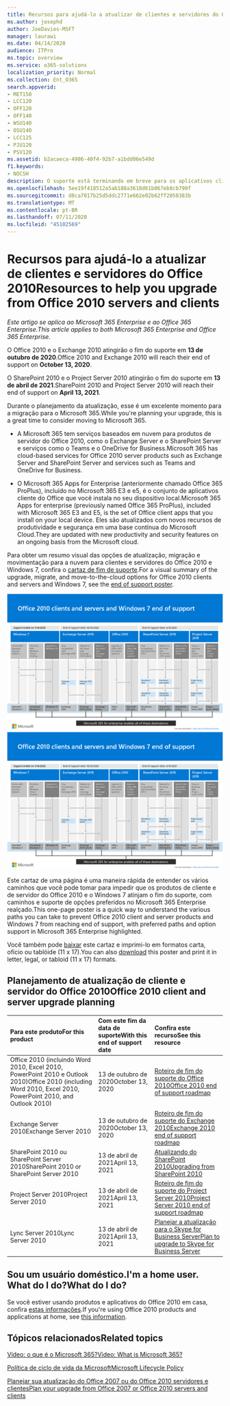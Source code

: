 ```yaml
---
title: Recursos para ajudá-lo a atualizar de clientes e servidores do Office 2010
ms.author: josephd
author: JoeDavies-MSFT
manager: laurawi
ms.date: 04/14/2020
audience: ITPro
ms.topic: overview
ms.service: o365-solutions
localization_priority: Normal
ms.collection: Ent_O365
search.appverid:
- MET150
- LCC120
- OFF120
- OFF140
- WSU140
- OSU140
- LCC125
- PJU120
- PSV120
ms.assetid: b2acaeca-4986-40f4-92b7-a1bdd06e549d
f1.keywords:
- NOCSH
description: O suporte está terminando em breve para os aplicativos cliente e servidores do Office 2010, e os acordos de suporte personalizados não estão disponíveis. Use este artigo para começar a planejar sua atualização agora.
ms.openlocfilehash: 5ee19f418512a5ab188a3618d61b067eb8cb790f
ms.sourcegitcommit: d8ca7017b25d5ddc2771e662e02b62ff2058383b
ms.translationtype: MT
ms.contentlocale: pt-BR
ms.lasthandoff: 07/11/2020
ms.locfileid: "45102569"
---
```

# <a name="resources-to-help-you-upgrade-from-office-2010-servers-and-clients"></a><span data-ttu-id="b3332-104">Recursos para ajudá-lo a atualizar de clientes e servidores do Office 2010</span><span class="sxs-lookup"><span data-stu-id="b3332-104">Resources to help you upgrade from Office 2010 servers and clients</span></span>

<span data-ttu-id="b3332-105">*Este artigo se aplica ao Microsoft 365 Enterprise e ao Office 365 Enterprise.*</span><span class="sxs-lookup"><span data-stu-id="b3332-105">*This article applies to both Microsoft 365 Enterprise and Office 365 Enterprise.*</span></span>

<span data-ttu-id="b3332-106">O Office 2010 e o Exchange 2010 atingirão o fim do suporte em **13 de outubro de 2020**.</span><span class="sxs-lookup"><span data-stu-id="b3332-106">Office 2010 and Exchange 2010 will reach their end of support on **October 13, 2020**.</span></span> 

<span data-ttu-id="b3332-107">O SharePoint 2010 e o Project Server 2010 atingirão o fim do suporte em **13 de abril de 2021**.</span><span class="sxs-lookup"><span data-stu-id="b3332-107">SharePoint 2010 and Project Server 2010 will reach their end of support on **April 13, 2021**.</span></span>

<span data-ttu-id="b3332-108">Durante o planejamento da atualização, esse é um excelente momento para a migração para o Microsoft 365.</span><span class="sxs-lookup"><span data-stu-id="b3332-108">While you're planning your upgrade, this is a great time to consider moving to Microsoft 365.</span></span> 

- <span data-ttu-id="b3332-109">A Microsoft 365 tem serviços baseados em nuvem para produtos de servidor do Office 2010, como o Exchange Server e o SharePoint Server e serviços como o Teams e o OneDrive for Business.</span><span class="sxs-lookup"><span data-stu-id="b3332-109">Microsoft 365 has cloud-based services for Office 2010 server products such as Exchange Server and SharePoint Server and services such as Teams and OneDrive for Business.</span></span> 

- <span data-ttu-id="b3332-110">O Microsoft 365 Apps for Enterprise (anteriormente chamado Office 365 ProPlus), incluído no Microsoft 365 E3 e e5, é o conjunto de aplicativos cliente do Office que você instala no seu dispositivo local.</span><span class="sxs-lookup"><span data-stu-id="b3332-110">Microsoft 365 Apps for enterprise (previously named Office 365 ProPlus), included with Microsoft 365 E3 and E5, is the set of Office client apps that you install on your local device.</span></span> <span data-ttu-id="b3332-111">Eles são atualizados com novos recursos de produtividade e segurança em uma base contínua do Microsoft Cloud.</span><span class="sxs-lookup"><span data-stu-id="b3332-111">They are updated with new productivity and security features on an ongoing basis from the Microsoft cloud.</span></span>

<span data-ttu-id="b3332-112">Para obter um resumo visual das opções de atualização, migração e movimentação para a nuvem para clientes e servidores do Office 2010 e Windows 7, confira o [cartaz de fim de suporte](./downloads/Office2010Windows7EndOfSupport.pdf).</span><span class="sxs-lookup"><span data-stu-id="b3332-112">For a visual summary of the upgrade, migrate, and move-to-the-cloud options for Office 2010 clients and servers and Windows 7, see the [end of support poster](./downloads/Office2010Windows7EndOfSupport.pdf).</span></span>

<span data-ttu-id="b3332-113">[![Imagem do pôster sobre o fim do suporte para clientes e servidores do Office 2010 e do Windows 7](./media/upgrade-from-office-2010-servers-and-products/office2010-windows7-end-of-support.png)](./downloads/Office2010Windows7EndOfSupport.pdf)</span><span class="sxs-lookup"><span data-stu-id="b3332-113">[![Image for the end of support for Office 2010 clients and servers and Windows 7 poster](./media/upgrade-from-office-2010-servers-and-products/office2010-windows7-end-of-support.png)](./downloads/Office2010Windows7EndOfSupport.pdf)</span></span>

<span data-ttu-id="b3332-114">Este cartaz de uma página é uma maneira rápida de entender os vários caminhos que você pode tomar para impedir que os produtos de cliente e de servidor do Office 2010 e o Windows 7 atinjam o fim do suporte, com caminhos e suporte de opções preferidos no Microsoft 365 Enterprise realçado.</span><span class="sxs-lookup"><span data-stu-id="b3332-114">This one-page poster is a quick way to understand the various paths you can take to prevent Office 2010 client and server products and Windows 7 from reaching end of support, with preferred paths and option support in Microsoft 365 Enterprise highlighted.</span></span>

<span data-ttu-id="b3332-115">Você também pode [baixar](https://github.com/MicrosoftDocs/microsoft-365-docs/raw/public/microsoft-365/media/migration-microsoft-365-enterprise-workload/Office2010Windows7EndOfSupport.pdf) este cartaz e imprimi-lo em formatos carta, ofício ou tablóide (11 x 17).</span><span class="sxs-lookup"><span data-stu-id="b3332-115">You can also [download](https://github.com/MicrosoftDocs/microsoft-365-docs/raw/public/microsoft-365/media/migration-microsoft-365-enterprise-workload/Office2010Windows7EndOfSupport.pdf) this poster and print it in letter, legal, or tabloid (11 x 17) formats.</span></span>
      
## <a name="office-2010-client-and-server-upgrade-planning"></a><span data-ttu-id="b3332-116">Planejamento de atualização de cliente e servidor do Office 2010</span><span class="sxs-lookup"><span data-stu-id="b3332-116">Office 2010 client and server upgrade planning</span></span>
  
|<span data-ttu-id="b3332-117">**Para este produto**</span><span class="sxs-lookup"><span data-stu-id="b3332-117">**For this product**</span></span>|<span data-ttu-id="b3332-118">**Com este fim da data de suporte**</span><span class="sxs-lookup"><span data-stu-id="b3332-118">**With this end of support date**</span></span>|<span data-ttu-id="b3332-119">**Confira este recurso**</span><span class="sxs-lookup"><span data-stu-id="b3332-119">**See this resource**</span></span>|
|:-----|:-----|:-----|
|<span data-ttu-id="b3332-120">Office 2010 (incluindo Word 2010, Excel 2010, PowerPoint 2010 e Outlook 2010)</span><span class="sxs-lookup"><span data-stu-id="b3332-120">Office 2010 (including Word 2010, Excel 2010, PowerPoint 2010, and Outlook 2010)</span></span>  <br/> | <span data-ttu-id="b3332-121">13 de outubro de 2020</span><span class="sxs-lookup"><span data-stu-id="b3332-121">October 13, 2020</span></span> |[<span data-ttu-id="b3332-122">Roteiro de fim do suporte do Office 2010</span><span class="sxs-lookup"><span data-stu-id="b3332-122">Office 2010 end of support roadmap</span></span>](https://docs.microsoft.com/DeployOffice/office-2010-end-support-roadmap) <br/> |
|<span data-ttu-id="b3332-123">Exchange Server 2010</span><span class="sxs-lookup"><span data-stu-id="b3332-123">Exchange Server 2010</span></span>  <br/> | <span data-ttu-id="b3332-124">13 de outubro de 2020</span><span class="sxs-lookup"><span data-stu-id="b3332-124">October 13, 2020</span></span>  |[<span data-ttu-id="b3332-125">Roteiro de fim do suporte do Exchange 2010</span><span class="sxs-lookup"><span data-stu-id="b3332-125">Exchange 2010 end of support roadmap</span></span>](exchange-2010-end-of-support.md) <br/> |
|<span data-ttu-id="b3332-126">SharePoint 2010 ou SharePoint Server 2010</span><span class="sxs-lookup"><span data-stu-id="b3332-126">SharePoint 2010 or SharePoint Server 2010</span></span>  <br/> | <span data-ttu-id="b3332-127">13 de abril de 2021</span><span class="sxs-lookup"><span data-stu-id="b3332-127">April 13, 2021</span></span> |[<span data-ttu-id="b3332-128">Atualizando do SharePoint 2010</span><span class="sxs-lookup"><span data-stu-id="b3332-128">Upgrading from SharePoint 2010</span></span>](upgrade-from-sharepoint-2010.md) <br/> |
|<span data-ttu-id="b3332-129">Project Server 2010</span><span class="sxs-lookup"><span data-stu-id="b3332-129">Project Server 2010</span></span> <br/> | <span data-ttu-id="b3332-130">13 de abril de 2021</span><span class="sxs-lookup"><span data-stu-id="b3332-130">April 13, 2021</span></span> | [<span data-ttu-id="b3332-131">Roteiro de fim do suporte do Project Server 2010</span><span class="sxs-lookup"><span data-stu-id="b3332-131">Project Server 2010 end of support roadmap</span></span>](project-server-2010-end-of-support.md) <br/> |
|<span data-ttu-id="b3332-132">Lync Server 2010</span><span class="sxs-lookup"><span data-stu-id="b3332-132">Lync Server 2010</span></span> <br/> | <span data-ttu-id="b3332-133">13 de abril de 2021</span><span class="sxs-lookup"><span data-stu-id="b3332-133">April 13, 2021</span></span> | [<span data-ttu-id="b3332-134">Planejar a atualização para o Skype for Business Server</span><span class="sxs-lookup"><span data-stu-id="b3332-134">Plan to upgrade to Skype for Business Server</span></span>](https://docs.microsoft.com/skypeforbusiness/plan-your-deployment/upgrade) <br/> |
    
## <a name="im-a-home-user-what-do-i-do"></a><span data-ttu-id="b3332-135">Sou um usuário doméstico.</span><span class="sxs-lookup"><span data-stu-id="b3332-135">I'm a home user.</span></span> <span data-ttu-id="b3332-136">What do I do?</span><span class="sxs-lookup"><span data-stu-id="b3332-136">What do I do?</span></span>

<span data-ttu-id="b3332-137">Se você estiver usando produtos e aplicativos do Office 2010 em casa, confira [estas informações](plan-upgrade-previous-versions-office.md#im-a-home-user-what-do-i-do).</span><span class="sxs-lookup"><span data-stu-id="b3332-137">If you're using Office 2010 products and applications at home, see [this information](plan-upgrade-previous-versions-office.md#im-a-home-user-what-do-i-do).</span></span>

## <a name="related-topics"></a><span data-ttu-id="b3332-138">Tópicos relacionados</span><span class="sxs-lookup"><span data-stu-id="b3332-138">Related topics</span></span>

[<span data-ttu-id="b3332-139">Vídeo: o que é o Microsoft 365?</span><span class="sxs-lookup"><span data-stu-id="b3332-139">Video: What is Microsoft 365?</span></span>](https://support.office.com/article/847caf12-2589-452c-8aca-1c009797678b.aspx)
  
[<span data-ttu-id="b3332-140">Política de ciclo de vida da Microsoft</span><span class="sxs-lookup"><span data-stu-id="b3332-140">Microsoft Lifecycle Policy</span></span>](https://go.microsoft.com/fwlink/?linkid=865200)

[<span data-ttu-id="b3332-141">Planejar sua atualização do Office 2007 ou do Office 2010 servidores e clientes</span><span class="sxs-lookup"><span data-stu-id="b3332-141">Plan your upgrade from Office 2007 or Office 2010 servers and clients</span></span>](plan-upgrade-previous-versions-office.md)

